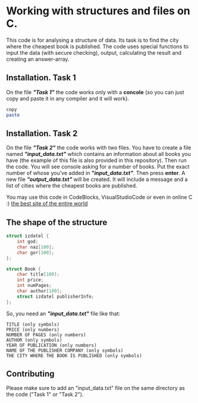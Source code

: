 # Working with  structures and files on C.

This code is for analysing a structure of data. Its task is to find the city where the cheapest book is published. 
The code uses special functions to input the data (with secure checking), output, calculating the result and creating an answer-array.



## Installation. Task 1

On the file ***"Task 1"*** the code works only with a **concole** (so you can just copy and paste it in any compiler and it will work).


```bash
copy
paste
```

## Installation. Task 2

On the file ***"Task 2"*** the code works with two files.
You have to create a file named ***"input_data.txt"*** which contains an information about all books you have (the example of this file is also provided in this repository).
Then run the code.
You will see console asking for a number of books. Put the exact number of whose you've added in ***"input_data.txt"***. Then press **enter**.
A new file ***"output_data.txt"*** will be created. It will include a message and a list of cities where the cheapest books are published.

You may use this code in CodeBlocks, VisualStudioCode or even in online C :) [the best site of the entire world]([onlinegdb.com](https://www.onlinegdb.com/online_c_compiler))



## The shape of the structure

```c
struct izdatel {
    int god;
    char naz[100];
    char gor[100];
};

struct Book {
    char title[100];
    int price;
    int numPages;
    char author[100];
    struct izdatel publisherInfo;
};

```
So, you need an ***"input_data.txt"*** file like that:
```
TITLE (only symbols)
PRICE (only numbers)
NUMBER OF PAGES (only numbers)
AUTHOR (only symbols)
YEAR OF PUBLICATION (only numbers)
NAME OF THE PUBLISHER COMPANY (only symbols)
THE CITY WHERE THE BOOK IS PUBLISHED (only symbols)

```


## Contributing

Please make sure to add an "input_data.txt" file on the same directory as the code ("Task 1" or "Task 2").

